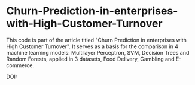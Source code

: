 # Churn-Prediction-in-enterprises-with-High-Customer-Turnover

This code is part of the article titled "Churn Prediction in enterprises with High Customer Turnover". It serves as a basis for the comparison in 4 machine learning models: Multilayer Perceptron, SVM, Decision Trees and Random Forests, applied in 3 datasets, Food Delivery, Gambling and E-commerce.

DOI:
